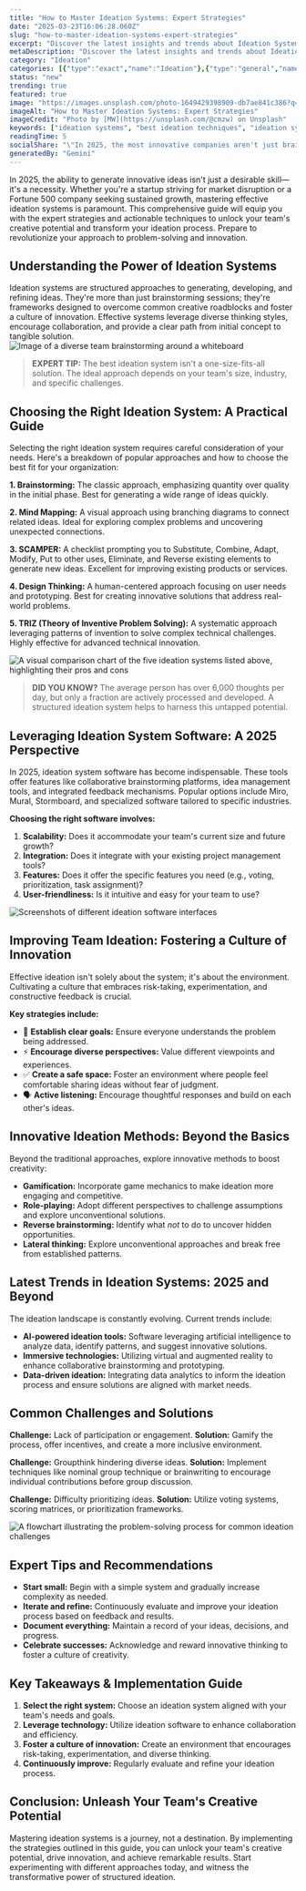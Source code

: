 ```yaml
---
title: "How to Master Ideation Systems: Expert Strategies"
date: "2025-03-23T16:06:28.060Z"
slug: "how-to-master-ideation-systems-expert-strategies"
excerpt: "Discover the latest insights and trends about Ideation Systems. This comprehensive guide covers everything you need to know about Ideation Systems in 2025."
metaDescription: "Discover the latest insights and trends about Ideation Systems. This comprehensive guide covers everything you need to know about Ideation Systems in 2025."
category: "Ideation"
categories: [{"type":"exact","name":"Ideation"},{"type":"general","name":"Business"},{"type":"medium","name":"Product Development"},{"type":"specific","name":"Design Thinking"},{"type":"niche","name":"Sprint Methodology"}]
status: "new"
trending: true
featured: true
image: "https://images.unsplash.com/photo-1649429398909-db7ae841c386?q=85&w=1200&fit=max&fm=webp&auto=compress"
imageAlt: "How to Master Ideation Systems: Expert Strategies"
imageCredit: "Photo by [MW](https://unsplash.com/@cmzw) on Unsplash"
keywords: ["ideation systems", "best ideation techniques", "ideation system software", "improve team ideation", "creative problem solving ideation", "ideation process improvement", "how to choose an ideation system", "ideation software comparison", "innovative ideation methods", "ideation system for startups"]
readingTime: 5
socialShare: "\"In 2025, the most innovative companies aren't just brainstorming – they're mastering sophisticated ideation systems to unlock unprecedented creative potential.\""
generatedBy: "Gemini"
---
```




In 2025, the ability to generate innovative ideas isn't just a desirable skill—it's a necessity.  Whether you're a startup striving for market disruption or a Fortune 500 company seeking sustained growth, mastering effective ideation systems is paramount. This comprehensive guide will equip you with the expert strategies and actionable techniques to unlock your team's creative potential and transform your ideation process.  Prepare to revolutionize your approach to problem-solving and innovation.

## Understanding the Power of Ideation Systems

Ideation systems are structured approaches to generating, developing, and refining ideas.  They're more than just brainstorming sessions; they're frameworks designed to overcome common creative roadblocks and foster a culture of innovation.  Effective systems leverage diverse thinking styles, encourage collaboration, and provide a clear path from initial concept to tangible solution.  ![Image of a diverse team brainstorming around a whiteboard](https://images.unsplash.com/photo-1649252504308-af4a8477cd2a?q=85&w=1200&fit=max&fm=webp&auto=compress)

> **EXPERT TIP:** The best ideation system isn't a one-size-fits-all solution.  The ideal approach depends on your team's size, industry, and specific challenges.

## Choosing the Right Ideation System: A Practical Guide

Selecting the right ideation system requires careful consideration of your needs.  Here's a breakdown of popular approaches and how to choose the best fit for your organization:

**1. Brainstorming:**  The classic approach, emphasizing quantity over quality in the initial phase.  Best for generating a wide range of ideas quickly.

**2. Mind Mapping:** A visual approach using branching diagrams to connect related ideas. Ideal for exploring complex problems and uncovering unexpected connections.

**3. SCAMPER:** A checklist prompting you to Substitute, Combine, Adapt, Modify, Put to other uses, Eliminate, and Reverse existing elements to generate new ideas. Excellent for improving existing products or services.

**4. Design Thinking:** A human-centered approach focusing on user needs and prototyping.  Best for creating innovative solutions that address real-world problems.

**5. TRIZ (Theory of Inventive Problem Solving):** A systematic approach leveraging patterns of invention to solve complex technical challenges. Highly effective for advanced technical innovation.

![A visual comparison chart of the five ideation systems listed above, highlighting their pros and cons](https://images.unsplash.com/photo-1689535090070-647b1b194631?q=85&w=1200&fit=max&fm=webp&auto=compress)

> **DID YOU KNOW?**  The average person has over 6,000 thoughts per day, but only a fraction are actively processed and developed.  A structured ideation system helps to harness this untapped potential.

## Leveraging Ideation System Software: A 2025 Perspective

In 2025, ideation system software has become indispensable. These tools offer features like collaborative brainstorming platforms, idea management tools, and integrated feedback mechanisms.  Popular options include Miro, Mural, Stormboard, and specialized software tailored to specific industries.

**Choosing the right software involves:**

1.  **Scalability:** Does it accommodate your team's current size and future growth?
2.  **Integration:** Does it integrate with your existing project management tools?
3.  **Features:** Does it offer the specific features you need (e.g., voting, prioritization, task assignment)?
4.  **User-friendliness:** Is it intuitive and easy for your team to use?

![Screenshots of different ideation software interfaces](https://images.unsplash.com/photo-1581686676061-d4d717c7acc9?q=85&w=1200&fit=max&fm=webp&auto=compress)

##  Improving Team Ideation: Fostering a Culture of Innovation

Effective ideation isn't solely about the system; it's about the environment.  Cultivating a culture that embraces risk-taking, experimentation, and constructive feedback is crucial.

**Key strategies include:**

* 🔑 **Establish clear goals:** Ensure everyone understands the problem being addressed.
* ⚡ **Encourage diverse perspectives:**  Value different viewpoints and experiences.
* ✅ **Create a safe space:**  Foster an environment where people feel comfortable sharing ideas without fear of judgment.
* 🗣️ **Active listening:**  Encourage thoughtful responses and build on each other's ideas.

##  Innovative Ideation Methods: Beyond the Basics

Beyond the traditional approaches, explore innovative methods to boost creativity:

* **Gamification:** Incorporate game mechanics to make ideation more engaging and competitive.
* **Role-playing:**  Adopt different perspectives to challenge assumptions and explore unconventional solutions.
* **Reverse brainstorming:**  Identify what *not* to do to uncover hidden opportunities.
* **Lateral thinking:**  Explore unconventional approaches and break free from established patterns.

##  Latest Trends in Ideation Systems: 2025 and Beyond

The ideation landscape is constantly evolving.  Current trends include:

* **AI-powered ideation tools:**  Software leveraging artificial intelligence to analyze data, identify patterns, and suggest innovative solutions.
* **Immersive technologies:**  Utilizing virtual and augmented reality to enhance collaborative brainstorming and prototyping.
* **Data-driven ideation:**  Integrating data analytics to inform the ideation process and ensure solutions are aligned with market needs.

## Common Challenges and Solutions

**Challenge:**  Lack of participation or engagement.
**Solution:** Gamify the process, offer incentives, and create a more inclusive environment.

**Challenge:**  Groupthink hindering diverse ideas.
**Solution:** Implement techniques like nominal group technique or brainwriting to encourage individual contributions before group discussion.

**Challenge:**  Difficulty prioritizing ideas.
**Solution:** Utilize voting systems, scoring matrices, or prioritization frameworks.

![A flowchart illustrating the problem-solving process for common ideation challenges](https://images.unsplash.com/photo-1649429398909-db7ae841c386?q=85&w=1200&fit=max&fm=webp&auto=compress)

## Expert Tips and Recommendations

*  **Start small:** Begin with a simple system and gradually increase complexity as needed.
*  **Iterate and refine:**  Continuously evaluate and improve your ideation process based on feedback and results.
*  **Document everything:**  Maintain a record of your ideas, decisions, and progress.
*  **Celebrate successes:**  Acknowledge and reward innovative thinking to foster a culture of creativity.

## Key Takeaways & Implementation Guide

1. **Select the right system:** Choose an ideation system aligned with your team's needs and goals.
2. **Leverage technology:** Utilize ideation software to enhance collaboration and efficiency.
3. **Foster a culture of innovation:** Create an environment that encourages risk-taking, experimentation, and diverse thinking.
4. **Continuously improve:** Regularly evaluate and refine your ideation process.

## Conclusion: Unleash Your Team's Creative Potential

Mastering ideation systems is a journey, not a destination.  By implementing the strategies outlined in this guide, you can unlock your team's creative potential, drive innovation, and achieve remarkable results.  Start experimenting with different approaches today, and witness the transformative power of structured ideation.

